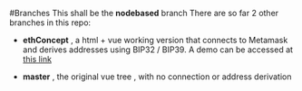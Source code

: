 
#Branches
This shall be the **nodebased** branch
There are so far 2 other branches in this repo:
* **ethConcept** , a html + vue working version that connects to Metamask and derives addresses using BIP32 / BIP39. A demo can be accessed at [this link](https://quiquee.github.io/ChainPro/)

* **master** , the original vue tree , with no connection or address derivation

